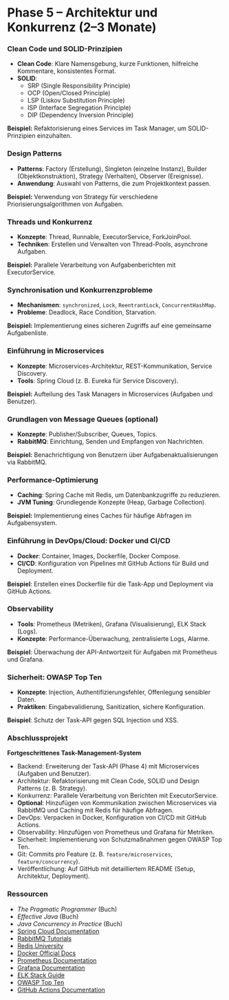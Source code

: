 # Phase 5 – Architektur und Konkurrenz (2–3 Monate)

### Clean Code und SOLID-Prinzipien
- **Clean Code**: Klare Namensgebung, kurze Funktionen, hilfreiche Kommentare, konsistentes Format.  
- **SOLID**:  
  - SRP (Single Responsibility Principle)  
  - OCP (Open/Closed Principle)  
  - LSP (Liskov Substitution Principle)  
  - ISP (Interface Segregation Principle)  
  - DIP (Dependency Inversion Principle)  

**Beispiel:** Refaktorisierung eines Services im Task Manager, um SOLID-Prinzipien einzuhalten.  

### Design Patterns
- **Patterns**: Factory (Erstellung), Singleton (einzelne Instanz), Builder (Objektkonstruktion), Strategy (Verhalten), Observer (Ereignisse).  
- **Anwendung**: Auswahl von Patterns, die zum Projektkontext passen.  

**Beispiel:** Verwendung von Strategy für verschiedene Priorisierungsalgorithmen von Aufgaben.  

### Threads und Konkurrenz
- **Konzepte**: Thread, Runnable, ExecutorService, ForkJoinPool.  
- **Techniken**: Erstellen und Verwalten von Thread-Pools, asynchrone Aufgaben.  

**Beispiel:** Parallele Verarbeitung von Aufgabenberichten mit ExecutorService.  

### Synchronisation und Konkurrenzprobleme
- **Mechanismen**: `synchronized`, `Lock`, `ReentrantLock`, `ConcurrentHashMap`.  
- **Probleme**: Deadlock, Race Condition, Starvation.  

**Beispiel:** Implementierung eines sicheren Zugriffs auf eine gemeinsame Aufgabenliste.  

### Einführung in Microservices
- **Konzepte**: Microservices-Architektur, REST-Kommunikation, Service Discovery.  
- **Tools**: Spring Cloud (z. B. Eureka für Service Discovery).  

**Beispiel:** Aufteilung des Task Managers in Microservices (Aufgaben und Benutzer).  

### Grundlagen von Message Queues (optional)
- **Konzepte**: Publisher/Subscriber, Queues, Topics.  
- **RabbitMQ**: Einrichtung, Senden und Empfangen von Nachrichten.  

**Beispiel:** Benachrichtigung von Benutzern über Aufgabenaktualisierungen via RabbitMQ.  

### Performance-Optimierung
- **Caching**: Spring Cache mit Redis, um Datenbankzugriffe zu reduzieren.  
- **JVM Tuning**: Grundlegende Konzepte (Heap, Garbage Collection).  

**Beispiel:** Implementierung eines Caches für häufige Abfragen im Aufgabensystem.  

### Einführung in DevOps/Cloud: Docker und CI/CD
- **Docker**: Container, Images, Dockerfile, Docker Compose.  
- **CI/CD**: Konfiguration von Pipelines mit GitHub Actions für Build und Deployment.  

**Beispiel**: Erstellen eines Dockerfile für die Task-App und Deployment via GitHub Actions.  

### Observability
- **Tools**: Prometheus (Metriken), Grafana (Visualisierung), ELK Stack (Logs).  
- **Konzepte**: Performance-Überwachung, zentralisierte Logs, Alarme.  

**Beispiel**: Überwachung der API-Antwortzeit für Aufgaben mit Prometheus und Grafana.  

### Sicherheit: OWASP Top Ten
- **Konzepte**: Injection, Authentifizierungsfehler, Offenlegung sensibler Daten.  
- **Praktiken**: Eingabevalidierung, Sanitization, sichere Konfiguration.  

**Beispiel**: Schutz der Task-API gegen SQL Injection und XSS.  

### Abschlussprojekt
**Fortgeschrittenes Task-Management-System**  
- Backend: Erweiterung der Task-API (Phase 4) mit Microservices (Aufgaben und Benutzer).  
- Architektur: Refaktorisierung mit Clean Code, SOLID und Design Patterns (z. B. Strategy).  
- Konkurrenz: Parallele Verarbeitung von Berichten mit ExecutorService.  
- **Optional**: Hinzufügen von Kommunikation zwischen Microservices via RabbitMQ und Caching mit Redis für häufige Abfragen.  
- DevOps: Verpacken in Docker, Konfiguration von CI/CD mit GitHub Actions.  
- Observability: Hinzufügen von Prometheus und Grafana für Metriken.  
- Sicherheit: Implementierung von Schutzmaßnahmen gegen OWASP Top Ten.  
- Git: Commits pro Feature (z. B. `feature/microservices`, `feature/concurrency`).  
- Veröffentlichung: Auf GitHub mit detailliertem README (Setup, Architektur, Deployment).  

### Ressourcen
- *The Pragmatic Programmer* (Buch)  
- *Effective Java* (Buch)  
- *Java Concurrency in Practice* (Buch)  
- [Spring Cloud Documentation](https://spring.io/projects/spring-cloud)  
- [RabbitMQ Tutorials](https://www.rabbitmq.com/getstarted.html)  
- [Redis University](https://university.redis.com/)  
- [Docker Official Docs](https://docs.docker.com/)  
- [Prometheus Documentation](https://prometheus.io/docs/introduction/overview/)  
- [Grafana Documentation](https://grafana.com/docs/)  
- [ELK Stack Guide](https://www.elastic.co/what-is/elk-stack)  
- [OWASP Top Ten](https://owasp.org/www-project-top-ten/)  
- [GitHub Actions Documentation](https://docs.github.com/en/actions)  